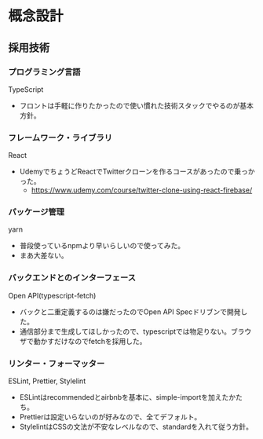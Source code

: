 # 概念設計

## 採用技術

### プログラミング言語

TypeScript

* フロントは手軽に作りたかったので使い慣れた技術スタックでやるのが基本方針。

### フレームワーク・ライブラリ

React

* UdemyでちょうどReactでTwitterクローンを作るコースがあったので乗っかった。
  * <https://www.udemy.com/course/twitter-clone-using-react-firebase/>

### パッケージ管理

yarn

* 普段使っているnpmより早いらしいので使ってみた。
* まあ大差ない。

### バックエンドとのインターフェース

Open API(typescript-fetch)

* バックと二重定義するのは嫌だったのでOpen API Specドリブンで開発した。
* 通信部分まで生成してほしかったので、typescriptでは物足りない。ブラウザで動かすだけなのでfetchを採用した。

### リンター・フォーマッター

ESLint, Prettier, Stylelint

* ESLintはrecommendedとairbnbを基本に、simple-importを加えたかたち。
* Prettierは設定いらないのが好みなので、全てデフォルト。
* StylelintはCSSの文法が不安なレベルなので、standardを入れて従う方針。

